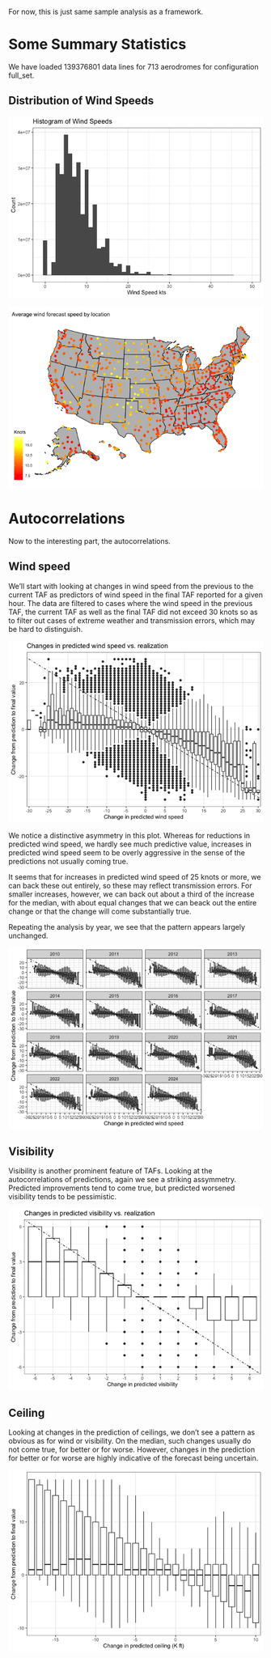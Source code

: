 For now, this is just same sample analysis as a framework.

# Some Summary Statistics

We have loaded 139376801 data lines for 713 aerodromes for configuration
full_set.

## Distribution of Wind Speeds

![](Statistics_files/figure-markdown_github/unnamed-chunk-2-1.png)

![](Statistics_files/figure-markdown_github/unnamed-chunk-3-1.png)

# Autocorrelations

Now to the interesting part, the autocorrelations.

## Wind speed

We’ll start with looking at changes in wind speed from the previous to
the current TAF as predictors of wind speed in the final TAF reported
for a given hour. The data are filtered to cases where the wind speed in
the previous TAF, the current TAF as well as the final TAF did not
exceed 30 knots so as to filter out cases of extreme weather and
transmission errors, which may be hard to distinguish.

![](Statistics_files/figure-markdown_github/unnamed-chunk-4-1.png)

We notice a distinctive asymmetry in this plot. Whereas for reductions
in predicted wind speed, we hardly see much predictive value, increases
in predicted wind speed seem to be overly aggressive in the sense of the
predictions not usually coming true.

It seems that for increases in predicted wind speed of 25 knots or more,
we can back these out entirely, so these may reflect transmission
errors. For smaller increases, however, we can back out about a third of
the increase for the median, with about equal changes that we can beack
out the entire change or that the change will come substantially true.

Repeating the analysis by year, we see that the pattern appears largely
unchanged.

![](Statistics_files/figure-markdown_github/unnamed-chunk-5-1.png)

## Visibility

Visibility is another prominent feature of TAFs. Looking at the
autocorrelations of predictions, again we see a striking assymmetry.
Predicted improvements tend to come true, but predicted worsened
visibility tends to be pessimistic.

![](Statistics_files/figure-markdown_github/unnamed-chunk-6-1.png)

## Ceiling

Looking at changes in the prediction of ceilings, we don’t see a pattern
as obvious as for wind or visibility. On the median, such changes
usually do not come true, for better or for worse. However, changes in
the prediction for better or for worse are highly indicative of the
forecast being uncertain.

![](Statistics_files/figure-markdown_github/unnamed-chunk-7-1.png)
